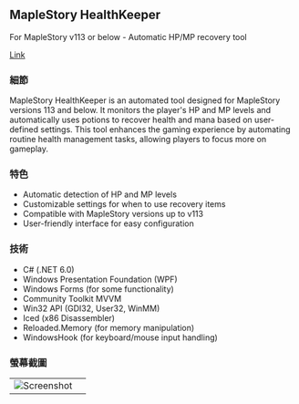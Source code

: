 ## MapleStory HealthKeeper
For MapleStory v113 or below - Automatic HP/MP recovery tool

[Link](https://github.com/flier268/MapleStory-HealthKeeper)

### 細節
MapleStory HealthKeeper is an automated tool designed for MapleStory versions 113 and below. It monitors the player's HP and MP levels and automatically uses potions to recover health and mana based on user-defined settings. This tool enhances the gaming experience by automating routine health management tasks, allowing players to focus more on gameplay.

### 特色
* Automatic detection of HP and MP levels
* Customizable settings for when to use recovery items
* Compatible with MapleStory versions up to v113
* User-friendly interface for easy configuration

### 技術
* C# (.NET 6.0)
* Windows Presentation Foundation (WPF)
* Windows Forms (for some functionality)
* Community Toolkit MVVM
* Win32 API (GDI32, User32, WinMM)
* Iced (x86 Disassembler)
* Reloaded.Memory (for memory manipulation)
* WindowsHook (for keyboard/mouse input handling)

### 螢幕截圖
|||
|---|---|
|![Screenshot](https://github.com/user-attachments/assets/966e2cbe-db00-4fc6-afbb-fc7a48b4b665)||
